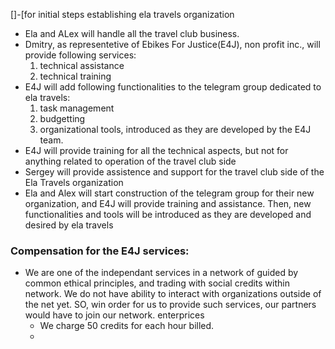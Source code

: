 []-\[for initial steps establishing ela travels organization

* Ela and ALex will handle all the travel club business.
* Dmitry, as representetive of Ebikes For Justice(E4J), non profit inc., will provide following services:
    1. technical assistance 
    2. technical training
* E4J will add following functionalities to the telegram group dedicated to ela travels:
    1. task management
    2. budgetting
    3. organizational tools, introduced as they are developed by the E4J team.
* E4J will provide training for all the technical aspects, but not for anything related to operation of the travel club side
* Sergey will provide assistence and support for the travel club side of the Ela Travels organization
* Ela and Alex will start construction of the telegram group for their new organization, and E4J will provide training and assistance. Then, new functionalities and tools will be introduced as they are developed and desired by ela travels

### Compensation for the E4J services:
* We are one of the independant services in a network of  guided by common ethical principles, and 
trading with social credits within network. We do not have ability to interact with organizations outside of the net yet.
SO, win order for us to provide such services, our partners would have to join our network.
enterprices
    * We charge 50 credits for each hour billed.
    * 


